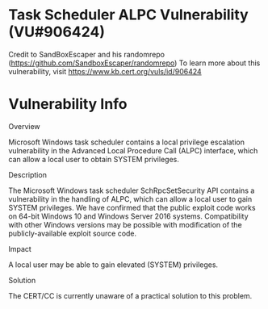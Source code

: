 # Task Scheduler ALPC Vulnerability (VU#906424)
Credit to SandBoxEscaper and his randomrepo (https://github.com/SandboxEscaper/randomrepo)
To learn more about this vulnerability, visit https://www.kb.cert.org/vuls/id/906424

# Vulnerability Info

Overview

Microsoft Windows task scheduler contains a local privilege escalation vulnerability in the Advanced Local Procedure Call (ALPC) interface, which can allow a local user to obtain SYSTEM privileges.


Description

The Microsoft Windows task scheduler SchRpcSetSecurity API contains a vulnerability in the handling of ALPC, which can allow a local user to gain SYSTEM privileges. We have confirmed that the public exploit code works on 64-bit Windows 10 and Windows Server 2016 systems. Compatibility with other Windows versions may be possible with modification of the publicly-available exploit source code.


Impact

A local user may be able to gain elevated (SYSTEM) privileges.


Solution

The CERT/CC is currently unaware of a practical solution to this problem.
